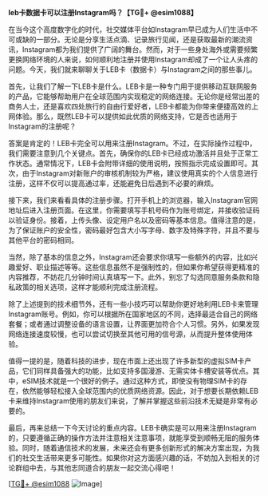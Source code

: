 **leb卡数据卡可以注册Instagram吗？【TG💪+ @esim1088】**

在当今这个高度数字化的时代，社交媒体平台如Instagram早已成为人们生活中不可或缺的一部分。无论是分享生活点滴、记录旅行见闻，还是获取最新的潮流资讯，Instagram都为我们提供了广阔的舞台。然而，对于一些身处海外或需要频繁更换网络环境的人来说，如何顺利地注册并使用Instagram却成了一个让人头疼的问题。今天，我们就来聊聊关于LEB卡（数据卡）与Instagram之间的那些事儿。

首先，让我们了解一下LEB卡是什么。LEB卡是一种专门用于提供移动互联网服务的产品，它能够帮助用户在全球范围内实现稳定的网络连接。无论你是经常出差的商务人士，还是喜欢四处旅行的自由行爱好者，LEB卡都能为你带来便捷高效的上网体验。那么，既然LEB卡可以提供如此优质的网络支持，它是否也适用于Instagram的注册呢？

答案是肯定的！LEB卡完全可以用来注册Instagram。不过，在实际操作过程中，我们需要注意到几个关键点。首先，确保你的LEB卡已经成功激活并且处于正常工作状态。通常情况下，LEB卡会附带详细的使用说明，按照指示完成设置即可。其次，由于Instagram对新账户的审核机制较为严格，建议使用真实的个人信息进行注册，这样不仅可以提高通过率，还能避免日后遇到不必要的麻烦。

接下来，我们来看看具体的注册步骤。打开手机上的浏览器，输入Instagram官网地址后进入注册页面。在这里，你需要填写手机号码作为账号绑定，并接收验证码以验证身份。接着，上传头像、设定用户名以及密码等基本信息。值得注意的是，为了保证账户的安全性，密码最好包含大小写字母、数字及特殊字符，并且不要与其他平台的密码相同。

当然，除了基本的信息之外，Instagram还会要求你填写一些额外的内容，比如兴趣爱好、职业描述等等。这些信息虽然不是强制性的，但如果你希望获得更精准的内容推荐，不妨花几分钟时间认真填写一下。此外，别忘了勾选同意服务条款和隐私政策的相关选项，这样才能顺利完成注册流程。

除了上述提到的技术细节外，还有一些小技巧可以帮助你更好地利用LEB卡来管理Instagram账号。例如，你可以根据所在国家地区的不同，选择最适合自己的网络套餐；或者通过调整设备的语言设置，让界面更加符合个人习惯。另外，如果发现网络连接速度较慢，也可以尝试切换至其他可用的信号源，从而提升整体使用体验。

值得一提的是，随着科技的进步，现在市面上还出现了许多新型的虚拟SIM卡产品，它们同样具备强大的功能，比如支持多国漫游、无需实体卡槽安装等优点。其中，eSIM技术就是一个很好的例子。通过这种方式，即使没有物理SIM卡的存在，依然能够轻松接入全球范围内的优质网络资源。因此，对于想要长期依赖LEB卡来维持Instagram使用的朋友们来说，了解并掌握这些前沿技术无疑是非常有必要的。

最后，再来总结一下今天讨论的重点内容。LEB卡确实是可以用来注册Instagram的，只要遵循正确的操作方法并注意相关注意事项，就能享受到顺畅无阻的服务体验。同时，随着通信技术的发展，未来还会有更多创新形式的解决方案出现，为我们的社交生活带来更多可能性。如果你对这方面感兴趣的话，不妨加入到相关的讨论群组中去，与其他志同道合的朋友一起交流心得吧！

[[TG💪+ @esim1088](https://t.me/s/esim1088) ![Image](https://i.postimg.cc/4NQfJmqS/Snipaste-2025-05-13-00-14-12.png)]